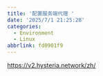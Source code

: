 ```yaml
---
title: '配置服务端代理 '
date: '2025/7/1 21:25:28'
categories:
  - Environment
  - Linux
abbrlink: fd0901f9
---
```

https://v2.hysteria.network/zh/